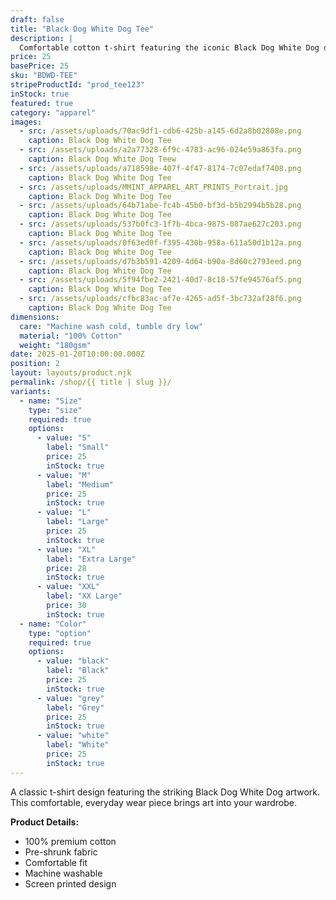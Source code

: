 ```yaml
---
draft: false
title: "Black Dog White Dog Tee"
description: |
  Comfortable cotton t-shirt featuring the iconic Black Dog White Dog design. A minimalist representation of duality and balance.
price: 25
basePrice: 25
sku: "BDWD-TEE"
stripeProductId: "prod_tee123"
inStock: true
featured: true
category: "apparel"
images:
  - src: /assets/uploads/70ac9df1-cdb6-425b-a145-6d2a8b02808e.png
    caption: Black Dog White Dog Tee
  - src: /assets/uploads/a2a77328-6f9c-4783-ac96-024e59a863fa.png
    caption: Black Dog White Dog Teew
  - src: /assets/uploads/a718598e-407f-4f47-8174-7c07edaf7408.png
    caption: Black Dog White Dog Tee
  - src: /assets/uploads/MMINT_APPAREL_ART_PRINTS_Portrait.jpg
    caption: Black Dog White Dog Tee
  - src: /assets/uploads/64b71abe-fc4b-45b0-bf3d-b5b2994b5b28.png
    caption: Black Dog White Dog Tee
  - src: /assets/uploads/537b0fc3-1f7b-4bca-9875-087ae627c203.png
    caption: Black Dog White Dog Tee 
  - src: /assets/uploads/0f63ed0f-f395-430b-958a-611a50d1b12a.png
    caption: Black Dog White Dog Tee
  - src: /assets/uploads/d7b3b591-4209-4d64-b90a-8d60c2793eed.png
    caption: Black Dog White Dog Tee
  - src: /assets/uploads/5f94fbe2-2421-40d7-8c18-57fe94576af5.png
    caption: Black Dog White Dog Tee
  - src: /assets/uploads/cfbc83ac-af7e-4265-ad5f-3bc732af28f6.png
    caption: Black Dog White Dog Tee    
dimensions:
  care: "Machine wash cold, tumble dry low"
  material: "100% Cotton"
  weight: "180gsm"
date: 2025-01-20T10:00:00.000Z
position: 2
layout: layouts/product.njk
permalink: /shop/{{ title | slug }}/    
variants:
  - name: "Size"
    type: "size"
    required: true
    options:
      - value: "S"
        label: "Small"
        price: 25
        inStock: true
      - value: "M"
        label: "Medium"
        price: 25
        inStock: true
      - value: "L"
        label: "Large"
        price: 25
        inStock: true
      - value: "XL"
        label: "Extra Large"
        price: 28
        inStock: true
      - value: "XXL"
        label: "XX Large"
        price: 30
        inStock: true
  - name: "Color"
    type: "option"
    required: true
    options:
      - value: "black"
        label: "Black"
        price: 25
        inStock: true
      - value: "grey"
        label: "Grey"
        price: 25
        inStock: true
      - value: "white"
        label: "White"
        price: 25
        inStock: true
---
```


A classic t-shirt design featuring the striking Black Dog White Dog artwork. This comfortable, everyday wear piece brings art into your wardrobe.

**Product Details:**
- 100% premium cotton
- Pre-shrunk fabric
- Comfortable fit
- Machine washable
- Screen printed design